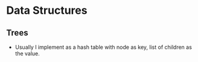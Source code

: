 # Data Structures

## Trees

- Usually I implement as a hash table with node as key, list of children
  as the value.
